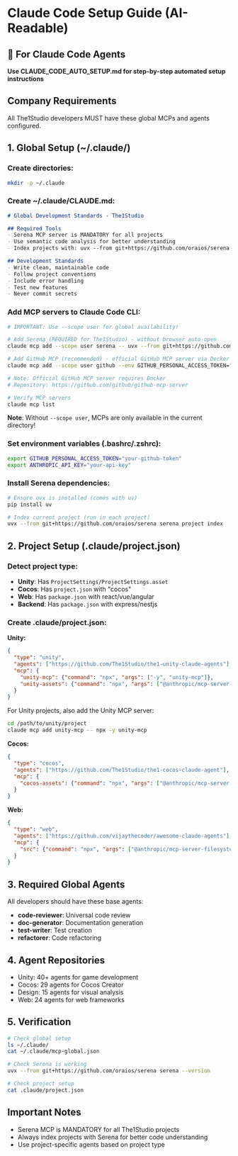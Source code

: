# Claude Code Setup Guide (AI-Readable)

## 🤖 For Claude Code Agents
**Use CLAUDE_CODE_AUTO_SETUP.md for step-by-step automated setup instructions**

## Company Requirements
All The1Studio developers MUST have these global MCPs and agents configured.

## 1. Global Setup (~/.claude/)

### Create directories:
```bash
mkdir -p ~/.claude
```

### Create ~/.claude/CLAUDE.md:
```markdown
# Global Development Standards - The1Studio

## Required Tools
- Serena MCP server is MANDATORY for all projects
- Use semantic code analysis for better understanding
- Index projects with: uvx --from git+https://github.com/oraios/serena serena project index

## Development Standards
- Write clean, maintainable code
- Follow project conventions
- Include error handling
- Test new features
- Never commit secrets
```

### Add MCP servers to Claude Code CLI:
```bash
# IMPORTANT: Use --scope user for global availability!

# Add Serena (REQUIRED for The1Studio) - without browser auto-open
claude mcp add --scope user serena -- uvx --from git+https://github.com/oraios/serena serena start-mcp-server --context ide-assistant --enable-web-dashboard false

# Add GitHub MCP (recommended) - official GitHub MCP server via Docker
claude mcp add --scope user github --env GITHUB_PERSONAL_ACCESS_TOKEN="your-github-token" -- docker run -i --rm -e GITHUB_PERSONAL_ACCESS_TOKEN ghcr.io/github/github-mcp-server

# Note: Official GitHub MCP server requires Docker
# Repository: https://github.com/github/github-mcp-server

# Verify MCP servers
claude mcp list
```

**Note**: Without `--scope user`, MCPs are only available in the current directory!

### Set environment variables (.bashrc/.zshrc):
```bash
export GITHUB_PERSONAL_ACCESS_TOKEN="your-github-token"
export ANTHROPIC_API_KEY="your-api-key"
```

### Install Serena dependencies:
```bash
# Ensure uvx is installed (comes with uv)
pip install uv

# Index current project (run in each project)
uvx --from git+https://github.com/oraios/serena serena project index
```

## 2. Project Setup (.claude/project.json)

### Detect project type:
- **Unity**: Has `ProjectSettings/ProjectSettings.asset`
- **Cocos**: Has `project.json` with "cocos"
- **Web**: Has `package.json` with react/vue/angular
- **Backend**: Has `package.json` with express/nestjs

### Create .claude/project.json:

**Unity:**
```json
{
  "type": "unity",
  "agents": ["https://github.com/The1Studio/the1-unity-claude-agents"],
  "mcp": {
    "unity-mcp": {"command": "npx", "args": ["-y", "unity-mcp"]},
    "unity-assets": {"command": "npx", "args": ["@anthropic/mcp-server-filesystem", "./Assets"]}
  }
}
```

For Unity projects, also add the Unity MCP server:
```bash
cd /path/to/unity/project
claude mcp add unity-mcp -- npx -y unity-mcp
```

**Cocos:**
```json
{
  "type": "cocos",
  "agents": ["https://github.com/The1Studio/the1-cocos-claude-agent"],
  "mcp": {
    "cocos-assets": {"command": "npx", "args": ["@anthropic/mcp-server-filesystem", "./assets"]}
  }
}
```

**Web:**
```json
{
  "type": "web",
  "agents": ["https://github.com/vijaythecoder/awesome-claude-agents"],
  "mcp": {
    "src": {"command": "npx", "args": ["@anthropic/mcp-server-filesystem", "./src"]}
  }
}
```

## 3. Required Global Agents

All developers should have these base agents:
- **code-reviewer**: Universal code review
- **doc-generator**: Documentation generation
- **test-writer**: Test creation
- **refactorer**: Code refactoring

## 4. Agent Repositories
- Unity: 40+ agents for game development
- Cocos: 29 agents for Cocos Creator
- Design: 15 agents for visual analysis
- Web: 24 agents for web frameworks

## 5. Verification
```bash
# Check global setup
ls ~/.claude/
cat ~/.claude/mcp-global.json

# Check Serena is working
uvx --from git+https://github.com/oraios/serena serena --version

# Check project setup
cat .claude/project.json
```

## Important Notes
- Serena MCP is MANDATORY for all The1Studio projects
- Always index projects with Serena for better code understanding
- Use project-specific agents based on project type